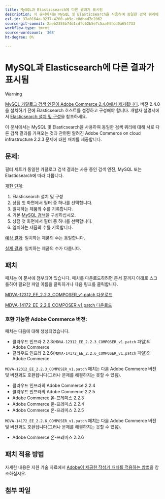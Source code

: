 ```yaml
---
title: MySQL과 Elasticsearch에 다른 결과가 표시됨
description: 이 문서에서는 MySQL 및 Elasticsearch을 사용하여 동일한 검색 쿼리에 대해 서로 다른 검색 결과를 가져오는 것과 관련된 알려진 Adobe Commerce on cloud infrastructure 2.2.3 문제에 대한 패치를 제공합니다.
exl-id: 37a0164a-0237-4200-ab9c-e0dbad7e2062
source-git-commit: 2aeb2355b74d1cdfc62b5e7c5aa04fcd0a654733
workflow-type: tm+mt
source-wordcount: '368'
ht-degree: 0%

---
```


# MySQL과 Elasticsearch에 다른 결과가 표시됨

>[!WARNING]
>
> [MySQL 카탈로그 검색 엔진이 Adobe Commerce 2.4.0에서 제거됩니다](/help/announcements/adobe-commerce-announcements/mysql-catalog-search-engine-will-be-removed-in-magento-2-4-0.md). 버전 2.4.0을 설치하기 전에 Elasticsearch 호스트를 설정하고 구성해야 합니다. 개발자 설명서에서 [Elasticsearch 설치 및 구성](https://experienceleague.adobe.com/ko/docs/commerce-operations/configuration-guide/search/overview-search)을 참조하세요.

이 문서에서는 MySQL 및 Elasticsearch을 사용하여 동일한 검색 쿼리에 대해 서로 다른 검색 결과를 가져오는 것과 관련된 알려진 Adobe Commerce on cloud infrastructure 2.2.3 문제에 대한 패치를 제공합니다.

## 문제:

필터 세트가 동일한 카탈로그 검색 결과는 사용 중인 검색 엔진, MySQL 또는 Elasticsearch에 따라 다릅니다.

<u>재현 단계</u>:

1. Elasticsearch 설치 및 구성
1. 상점 첫 화면에서 필터 중 하나를 선택합니다.
1. 일치하는 제품의 수를 기록합니다.
1. 기본 [MySQL 검색](/help/announcements/adobe-commerce-announcements/mysql-catalog-search-engine-will-be-removed-in-magento-2-4-0.md)을 구성하십시오.
1. 상점 첫 화면에서 필터 중 하나를 선택합니다.
1. 일치하는 제품의 수를 기록합니다.

<u>예상 결과</u>:
일치하는 제품의 수는 동일합니다.

<u>실제 결과</u>:
일치하는 제품의 수가 다릅니다.

## 패치

패치는 이 문서에 첨부되어 있습니다. 패치를 다운로드하려면 문서 끝까지 아래로 스크롤하여 필요한 파일 이름을 클릭하거나 다음 링크를 클릭합니다.

[MDVA-12312\_EE\_2.2.3\_COMPOSER\_v1.patch 다운로드](assets/MDVA-12312_EE_2.2.3_COMPOSER_v1.patch.zip)

[MDVA-14172\_EE\_2.2.6\_COMPOSER\_v1.patch 다운로드](assets/MDVA-14172_EE_2.2.6_COMPOSER_v1.patch.zip)

### 호환 가능한 Adobe Commerce 버전:

패치는 다음에 대해 생성되었습니다.

* 클라우드 인프라 2.2.3(`MDVA-12312_EE_2.2.3_COMPOSER_v1.patch` 파일)의 Adobe Commerce
* 클라우드 인프라 2.2.6(`MDVA-14172_EE_2.2.6_COMPOSER_v1.patch` 파일)의 Adobe Commerce

`MDVA-12312_EE_2.2.3_COMPOSER_v1.patch` 패치는 다음 Adobe Commerce 버전 및 버전과도 호환됩니다(그러나 문제를 해결하지는 못할 수 있음).

* 클라우드 인프라의 Adobe Commerce 2.2.4
* 클라우드 인프라의 Adobe Commerce 2.2.5
* Adobe Commerce 온-프레미스 2.2.3
* Adobe Commerce 온-프레미스 2.2.4
* Adobe Commerce 온-프레미스 2.2.5

`MDVA-14172_EE_2.2.6_COMPOSER_v1.patch` 패치는 다음 Adobe Commerce 버전 및 버전과도 호환됩니다(그러나 문제를 해결하지는 못할 수 있음).

* Adobe Commerce 온-프레미스 2.2.6

## 패치 적용 방법

자세한 내용은 지원 기술 자료에서 [Adobe이 제공한 작성기 패치를 적용하는 방법](/help/how-to/general/how-to-apply-a-composer-patch-provided-by-magento.md)을 참조하십시오.

## 첨부 파일
